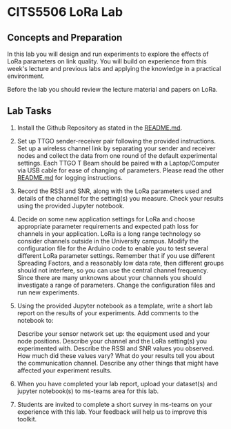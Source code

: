 # CITS5506 LoRa Lab

## Concepts and Preparation
In this lab you will design and run experiments to explore the effects of LoRa parameters on link quality. You will build on experience from this week's lecture and previous labs and applying the knowledge in a practical environment.

Before the lab you should review the lecture material and papers on LoRa.

## Lab Tasks
1. Install the Github Repository as stated in the [README.md](/README.md).

2. Set up TTGO sender-receiver pair following the provided instructions. Set up a wireless channel link by separating your sender and receiver nodes and collect the data from one round of the default experimental settings.  Each TTGO T Beam should be paired with a Laptop/Computer via USB cable for ease of changing of parameters. Please read the other [README.md](/LoRa-Lab/Lab_Tasks/README.md) for logging instructions.

3. Record the RSSI and SNR, along with the LoRa parameters used and details of the channel for the setting(s) you measure.  Check your results using the provided Jupyter notebook.

4. Decide on some new application settings for LoRa and choose appropriate parameter requirements and expected path loss for channels in your application. LoRa is a long range technology so consider channels outside in the University campus.  Modify the configuration file for the Arduino code to enable you to test several different LoRa parameter settings. Remember that if you use different Spreading Factors, and a reasonably low data rate, then different groups should not interfere, so you can use the central channel frequency.  Since there are many unknowns about your channels you should investigate a range of parameters. Change the configuration files and run new experiments.  

5. Using the provided Jupyter notebook as a template, write a short lab report on the results of your experiments.  Add comments to the notebook to:

    Describe your sensor network set up: the equipment used and your node positions.
    Describe your channel and the LoRa setting(s) you experimented with.
    Describe the RSSI and SNR values you observed. How much did these values vary? What do your results tell you about the communication channel.
    Describe any other things that might have affected your experiment results.
    
6. When you have completed your lab report, upload your dataset(s) and jupyter notebook(s) to ms-teams area for this lab.  

7. Students are invited to complete a short survey in ms-teams on your experience with this lab.  Your feedback will help us to improve this toolkit.
